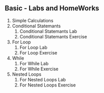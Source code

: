 <h2> Basic - Labs and HomeWorks </h2>
<ol>
  <li>Simple Calculations</li>
  <li>Conditional Statemants<ol>
    <li>Conditional Statemants Lab</li>
    <li>Conditional Statemants Exercise</li>
  </ol>
  <li>For Loop<ol>
    <li>For Loop Lab</li>
    <li>For Loop Exercise</li>
  </ol>
  <li>While<ol>
    <li>For While Lab</li>
    <li>For While Exercise</li>
  </ol>
    <li>Nested Loops<ol>
    <li>For Nested Loops Lab</li>
    <li>For Nested Loops Exercise</li>
  </ol>
</ol>
